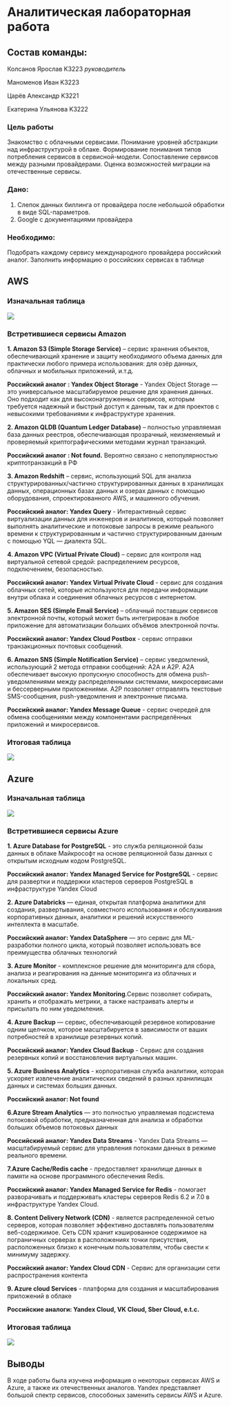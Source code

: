 # Аналитическая лабораторная работа

## Состав команды:

Колсанов Ярослав K3223 *руководитель*

Маноменов Иван K3223

Царёв Александр K3221

Екатерина Ульянова K3222

### Цель работы

Знакомство с облачными сервисами. Понимание уровней абстракции над инфраструктурой в облаке. Формирование понимания типов потребления сервисов в сервисной-модели. Сопоставление сервисов между разными провайдерами. Оценка возможностей миграции на отечественные сервисы.

### Дано: 
1. Слепок данных биллинга от провайдера после небольшой обработки в виде SQL-параметров.
2. Google с документациями провайдера
### Необходимо:
Подобрать каждому сервису международного провайдера российский аналог. Заполнить информацию о российских сервисах в таблице

## AWS

### Изначальная таблица

![](./images/AWS_empty.png)

### Встретившиеся сервисы Amazon

**1. Amazon S3 (Simple Storage Service)** – сервис хранения объектов, обеспечивающий хранение и защиту необходимого объема данных для практически любого примера использования: для озёр данных, облачных и мобильных приложений, и.т.д.

**Российский аналог : Yandex Object Storage** - Yandex Object Storage — это универсальное масштабируемое решение для хранения данных. Оно подходит как для высоконагруженных сервисов, которым требуется надежный и быстрый доступ к данным, так и для проектов с невысокими требованиями к инфраструктуре хранения.

**2. Amazon QLDB (Quantum Ledger Database)** – полностью управляемая база данных реестров, обеспечивающая прозрачный, неизменяемый и проверяемый криптографическими методами журнал транзакций.

**Российский аналог : Not found.** Вероятно связано с непопулярностью криптотранзакций в РФ

**3. Amazon Redshift** – сервис, использующий SQL для анализа структурированных/частично структурированных данных в хранилищах данных, операционных базах данных и озерах данных с помощью оборудования, спроектированного AWS, и машинного обучения.

**Российский аналог: Yandex Query** - Интерактивный сервис виртуализации данных для инженеров и аналитиков, который позволяет выполнять аналитические и потоковые запросы в режиме реального времени к структурированным и частично структурированным данным с помощью YQL — диалекта SQL.

**4. Amazon VPC (Virtual Private Cloud)** – сервис для контроля над виртуальной сетевой средой: распределением ресурсов, подключением, безопасностью.

**Российский аналог: Yandex Virtual Private Cloud** - сервис для создания облачных сетей, которые используются для передачи информации внутри облака и соединения облачных ресурсов с интернетом.

**5. Amazon SES (Simple Email Service)** – облачный поставщик сервисов электронной почты, который может быть интегрирован в любое приложение для автоматизации больших объёмов электронной почты.

**Российский аналог: Yandex Cloud Postbox** - сервис отправки транзакционных почтовых сообщений.

**6. Amazon SNS (Simple Notification Service)** – сервис уведомлений, использующий 2 метода отправки сообщений: A2A и A2P. A2A обеспечивает высокую пропускную способность для обмена push-уведомлениями между распределенными системами, микросервисами и бессерверными приложениями. A2P позволяет отправлять текстовые SMS-сообщения, push-уведомления и электронные письма.

**Российский аналог: Yandex Message Queue** - сервис очередей для обмена сообщениями между компонентами распределённых приложений и микросервисов.

### Итоговая таблица

![](./images/AWS_full.png)

## Azure

### Изначальная таблица

![](./images/Azure_empty.png)

### Встретившиеся сервисы Azure

**1. Azure Database for PostgreSQL** - это служба реляционной базы данных в облаке Майкрософт на основе реляционной базы данных с открытым исходным кодом PostgreSQL.

**Российский аналог: Yandex Managed Service for PostgreSQL** - сервис для развертки и поддержки кластеров серверов PostgreSQL в инфраструктуре Yandex Cloud

**2. Azure Databricks**  — единая, открытая платформа аналитики для создания, развертывания, совместного использования и обслуживания корпоративных данных, аналитики и решений искусственного интеллекта в масштабе.

**Российский аналог: Yandex DataSphere** — это сервис для ML-разработки полного цикла, который позволяет использовать все преимущества облачных технологий

**3. Azure Monitor** - комплексное решение для мониторинга для сбора, анализа и реагирования на данные мониторинга из облачных и локальных сред.

**Российский аналог: Yandex Monitoring**.Сервис позволяет собирать, хранить и отображать метрики, а также настраивать алерты и присылать по ним уведомления.

**4. Azure Backup** — сервис, обеспечивающей резервное копирование одним щелчком, которое масштабируется в зависимости от ваших потребностей в хранилище резервных копий.

**Российский аналог: Yandex Cloud Backup** - Сервис для создания резервных копий и восстановления виртуальных машин.

**5. Azure Business Analytics** - корпоративная служба аналитики, которая ускоряет извлечение аналитических сведений в разных хранилищах данных и системах больших данных.

**Российский аналог: Not found**

**6.Azure Stream Analytics** — это полностью управляемая подсистема потоковой обработки, предназначенная для анализа и обработки больших объемов потоковых данных

**Российский аналог: Yandex Data Streams** - Yandex Data Streams — масштабируемый сервис для управления потоками данных в режиме реального времени.

**7.Azure Cache/Redis cache** - предоставляет хранилище данных в памяти на основе программного обеспечения Redis.

**Российский аналог: Yandex Managed Service for Redis** - помогает разворачивать и поддерживать кластеры серверов Redis 6.2 и 7.0 в инфраструктуре Yandex Cloud. 

**8. Content Delivery Network (CDN)** - является распределенной сетью серверов, которая позволяет эффективно доставлять пользователям веб-содержимое. Сеть CDN хранит кэшированное содержимое на пограничных серверах в расположениях точки присутствия, расположенных близко к конечным пользователям, чтобы свести к минимуму задержку.

**Российский аналог: Yandex Cloud CDN** - Сервис для организации сети распространения контента

**9. Azure cloud Services** - платформа для создания и масштабирования приложений в облаке

**Российские аналоги: Yandex Cloud, VK Cloud, Sber Cloud, e.t.c.**

### Итоговая таблица
![](./images/Azure_full.png)

## Выводы

В ходе работы была изучена информация о некоторых сервисах AWS и Azure, а также их отечественных аналогов. Yandex представляет большой спектр сервисов, способоных заменить сервисы AWS и Azure.



